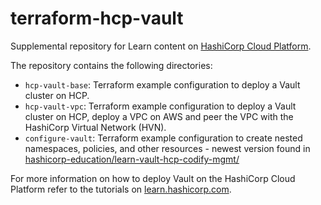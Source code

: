 # terraform-hcp-vault

Supplemental repository for Learn content on [HashiCorp Cloud Platform](https://portal.cloud.hashicorp.com).

The repository contains the following directories:

- `hcp-vault-base`: Terraform example configuration to deploy a Vault cluster on HCP.
- `hcp-vault-vpc`: Terraform example configuration to deploy a Vault cluster on HCP, deploy a VPC on AWS and peer the VPC with the HashiCorp Virtual Network (HVN).
- `configure-vault`: Terraform example configuration to create nested namespaces, policies, and other resources - newest version found in [hashicorp-education/learn-vault-hcp-codify-mgmt/](https://github.com/hashicorp-education/learn-vault-hcp-codify-mgmt/)


For more information on how to deploy Vault on the HashiCorp Cloud Platform refer to the tutorials on [learn.hashicorp.com](https://learn.hashicorp.com/collections/cloud/vault).
